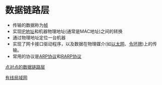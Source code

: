 # 数据链路层

- 传输的数据称为[帧](帧.md)
- 实现[IP地址](Network_IPAddress.md)和机器物理地址(通常是MAC地址)之间的转换
- 通过物理地址定位一台机器
- 实现了网卡接口驱动程序，以及数据在物理媒介(如[以太网](Network_以太网.md)、[令环牌](Network_令环牌.md))上的传输。
- 常用的协议是[ARP协议](ARP协议.md)和[RARP协议](RARP协议.md)

[点对点的数据链路层](点对点的数据链路层.md)

[有线局域网](有线局域网.md)